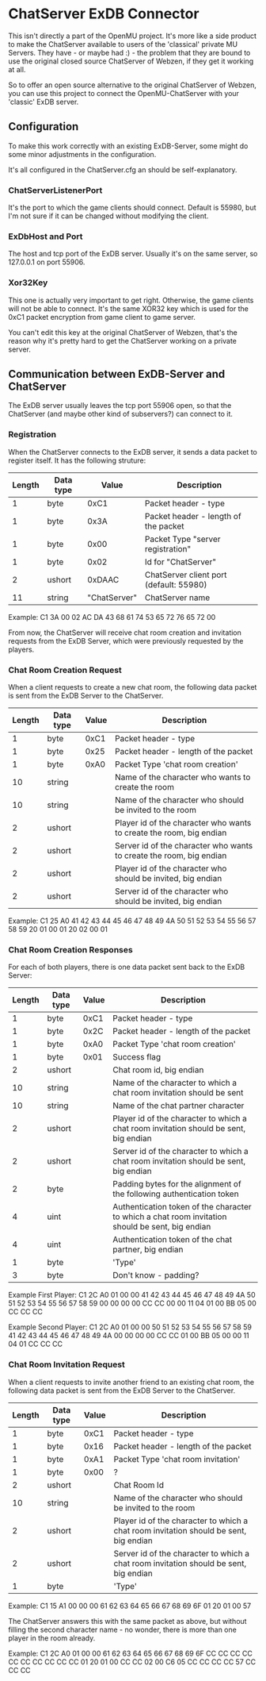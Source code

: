 ﻿# ChatServer ExDB Connector

This isn't directly a part of the OpenMU project. It's more like a side product to make the ChatServer available to users of the 'classical' private MU Servers.
They have - or maybe had :) - the problem that they are bound to use the original closed source ChatServer of Webzen, if they get it working at all.

So to offer an open source alternative to the original ChatServer of Webzen, you can use this project to connect the OpenMU-ChatServer with your 'classic' ExDB server.

## Configuration

To make this work correctly with an existing ExDB-Server, some might do some minor adjustments in the configuration.

It's all configured in the ChatServer.cfg an should be self-explanatory.

### ChatServerListenerPort
It's the port to which the game clients should connect.
Default is 55980, but I'm not sure if it can be changed without modifying the client.

### ExDbHost and Port
The host and tcp port of the ExDB server. Usually it's on the same server, so 127.0.0.1 on port 55906.

### Xor32Key
This one is actually very important to get right. Otherwise, the game clients will not be able to connect.
It's the same XOR32 key which is used for the 0xC1 packet encryption from game client to game server.

You can't edit this key at the original ChatServer of Webzen, that's the reason why it's pretty hard to get the ChatServer working on a private server.


## Communication between ExDB-Server and ChatServer
The ExDB server usually leaves the tcp port 55906 open, so that the ChatServer (and maybe other kind of subservers?) can connect to it.

### Registration
When the ChatServer connects to the ExDB server, it sends a data packet to register itself. It has the following struture:


|  Length  | Data type | Value | Description |
|----------|---------|-------------|---------|
| 1 | byte | 0xC1   | Packet header - type |
| 1 | byte | 0x3A   | Packet header - length of the packet |
| 1 | byte | 0x00   | Packet Type "server registration" |
| 1 | byte | 0x02   | Id for "ChatServer" |
| 2 | ushort | 0xDAAC   | ChatServer client port (‭default: 55980‬) |
| 11 | string | "ChatServer"   | ChatServer name |

Example: C1 3A 00 02 AC DA 43 68 61 74 53 65 72 76 65 72 00

From now, the ChatServer will receive chat room creation and invitation requests from the ExDB Server, which were previously requested by the players.

### Chat Room Creation Request
When a client requests to create a new chat room, the following data packet is sent from the ExDB Server to the ChatServer.

|  Length  | Data type | Value | Description |
|----------|---------|-------------|---------|
| 1 | byte | 0xC1   | Packet header - type |
| 1 | byte | 0x25   | Packet header - length of the packet |
| 1 | byte | 0xA0   | Packet Type 'chat room creation' |
| 10 | string |     | Name of the character who wants to create the room |
| 10 | string |     | Name of the character who should be invited to the room  |
| 2 | ushort |      | Player id of the character who wants to create the room, big endian  |
| 2 | ushort |      | Server id of the character who wants to create the room, big endian  |
| 2 | ushort |      | Player id of the character who should be invited, big endian |
| 2 | ushort |      | Server id of the character who should be invited, big endian |

Example: C1 25 A0 41 42 43 44 45 46 47 48 49 4A 50 51 52 53 54 55 56 57 58 59 20 01 00 01 20 02 00 01

### Chat Room Creation Responses
For each of both players, there is one data packet sent back to the ExDB Server:

|  Length  | Data type | Value | Description |
|----------|---------|-------------|---------|
| 1 | byte | 0xC1   | Packet header - type |
| 1 | byte | 0x2C   | Packet header - length of the packet |
| 1 | byte | 0xA0   | Packet Type 'chat room creation' |
| 1 | byte | 0x01   | Success flag |
| 2 | ushort |    | Chat room id, big endian |
| 10 | string |    | Name of the character to which a chat room invitation should be sent |
| 10 | string |    | Name of the chat partner character |
| 2 | ushort |    | Player id of the character to which a chat room invitation should be sent, big endian |
| 2 | ushort |     | Server id of the character to which a chat room invitation should be sent, big endian  |
| 2 | byte |    | Padding bytes for the alignment of the following authentication token |
| 4 | uint |  ‭‬  | Authentication token of the character to which a chat room invitation should be sent, big endian |
| 4 | uint |  ‭‬  | Authentication token of the chat partner, big endian |
| 1 | byte |    | 'Type' |
| 3 | byte |    | Don't know - padding?|

Example First Player: C1 2C A0 01 00 00 41 42 43 44 45 46 47 48 49 4A 50 51 52 53 54 55 56 57 58 59 00 00 00 00 CC CC 00 00 11 04 01 00 BB 05 00 CC CC CC

Example Second Player: C1 2C A0 01 00 00 50 51 52 53 54 55 56 57 58 59 41 42 43 44 45 46 47 48 49 4A 00 00 00 00 CC CC 01 00 BB 05 00 00 11 04  01 CC CC CC


### Chat Room Invitation Request
When a client requests to invite another friend to an existing chat room, the following data packet is sent from the ExDB Server to the ChatServer.

|  Length  | Data type | Value | Description |
|----------|---------|-------------|---------|
| 1 | byte | 0xC1   | Packet header - type |
| 1 | byte | 0x16   | Packet header - length of the packet |
| 1 | byte | 0xA1   | Packet Type 'chat room invitation' |
| 1 | byte | 0x00   | ? |
| 2 | ushort |  | Chat Room Id |
| 10 | string |    | Name of the character who should be invited to the room  |
| 2 | ushort |    | Player id of the character to which a chat room invitation should be sent, big endian |
| 2 | ushort |     | Server id of the character to which a chat room invitation should be sent, big endian  |
| 1 | byte |    | 'Type' |

Example: C1 15 A1 00 00 00 61 62 63 64 65 66 67 68 69 6F 01 20 01 00 57

The ChatServer answers this with the same packet as above, but without filling the second character name - no wonder, there is more than one player in the room already.

Example: C1 2C A0 01 00 00 61 62 63 64 65 66 67 68 69 6F CC CC CC CC CC CC CC CC CC CC 01 20 01 00 CC CC 02 00 C6 05 CC CC CC CC 57 CC CC CC
